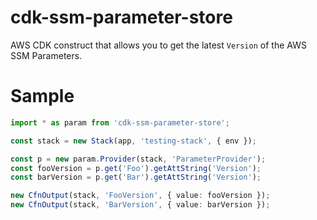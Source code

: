 # cdk-ssm-parameter-store

AWS CDK construct that allows you to get the latest `Version` of the AWS SSM Parameters.

# Sample

```ts
import * as param from 'cdk-ssm-parameter-store';

const stack = new Stack(app, 'testing-stack', { env });

const p = new param.Provider(stack, 'ParameterProvider');
const fooVersion = p.get('Foo').getAttString('Version');
const barVersion = p.get('Bar').getAttString('Version');

new CfnOutput(stack, 'FooVersion', { value: fooVersion });
new CfnOutput(stack, 'BarVersion', { value: barVersion });
```